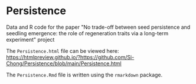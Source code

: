 # Persistence
Data and R code for the paper "No trade-off between seed persistence and seedling emergence: the role of regeneration traits via a long-term experiment" project

The `Persistence.html` file can be viewed here: https://htmlpreview.github.io/?https://github.com/Si-Chong/Persistence/blob/main/Persistence.html

The `Persistence.Rmd` file is written using the `rmarkdown` package.
